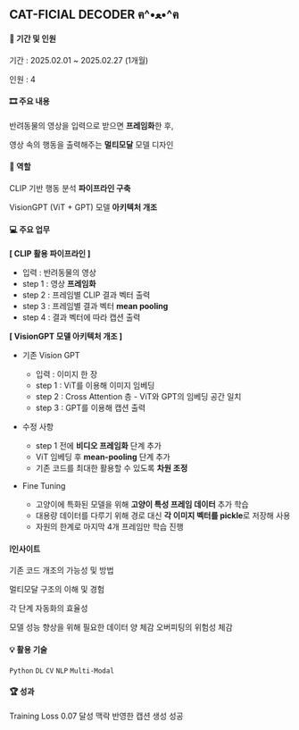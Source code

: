 ## CAT-FICIAL DECODER ฅ^•ﻌ•^ฅ

#### 👥 기간 및 인원
기간 : 2025.02.01 ~ 2025.02.27 (1개월)

인원 : 4

#### 🎞 주요 내용

반려동물의 영상을 입력으로 받으면 **프레임화**한 후,

영상 속의 행동을 출력해주는 **멀티모달** 모델 디자인

#### 🪪 역할

CLIP 기반 행동 분석 **파이프라인 구축**

VisionGPT (ViT + GPT) 모델 **아키텍처 개조**

#### 💻 주요 업무 
**[ CLIP 활용 파이프라인 ]**

- 입력 : 반려동물의 영상
- step 1 : 영상 **프레임화**
- step 2 : 프레임별 CLIP 결과 벡터 출력
- step 3 : 프레임별 결과 벡터 **mean pooling**
- step 4 : 결과 벡터에 따라 캡션 출력

**[ VisionGPT 모델 아키텍처 개조 ]**
- 기존 Vision GPT
  - 입력 : 이미지 한 장
  - step 1 : ViT를 이용해 이미지 임베딩
  - step 2 : Cross Attention 층 - ViT와 GPT의 임베딩 공간 일치
  - step 3 : GPT를 이용해 캡션 출력
  
- 수정 사항
  - step 1 전에 **비디오 프레임화** 단계 추가
  - ViT 임베딩 후 **mean-pooling** 단계 추가
  - 기존 코드를 최대한 활용할 수 있도록 **차원 조정**

- Fine Tuning
  - 고양이에 특화된 모델을 위해 **고양이 특성 프레임 데이터** 추가 학습
  - 대용량 데이터를 다루기 위해 경로 대신 **각 이미지 벡터를 pickle**로 저장해 사용
  - 자원의 한계로 마지막 4개 프레임만 학습 진행 

#### ❕인사이트

기존 코드 개조의 가능성 및 방법

멀티모달 구조의 이해 및 경험

각 단계 자동화의 효율성 

모델 성능 향상을 위해 필요한 데이터 양 체감 
오버피팅의 위험성 체감 

#### 💡 활용 기술
 `Python`   `DL`  `CV`   `NLP`  `Multi-Modal` 

#### 🏆 성과

Training Loss 0.07 달성
맥락 반영한 캡션 생성 성공 
